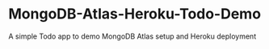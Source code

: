 # MongoDB-Atlas-Heroku-Todo-Demo
A simple Todo app to demo MongoDB Atlas setup and Heroku deployment
